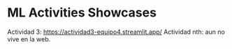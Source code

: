 # ML Activities Showcases
Actividad 3: https://actividad3-equipo4.streamlit.app/
Actividad nth: aun no vive en la web.
